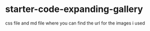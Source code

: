 # starter-code-expanding-gallery
css file and md file where you can find the url for the images i used
